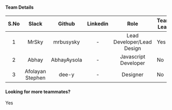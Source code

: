 #### Team Details
| S.No | Slack |   Github  | Linkedin |            Role            | Team Lead |                         Account Number                         |
|:----:|:-----:|:---------:|:--------:|:--------------------------:|-----------|:--------------------------------------------------------------:|
|   1  | MrSky | mrbusysky |     -    | Lead Developer/Lead Design | Yes       |fe06754d2dbf23509e975809e9023b620509c1e6618472f16c9659f59e940337|
|   2  | Abhay | AbhayAysola |     -    | Javascript Developer     | No        |8928526805de48e4bf2ed2a9b4b839e6b2603018ecdfbf4cffdb2065e01a3ed1|
|   3  | Afolayan Stephen | dee-y |     -    | Designer     | No        |e8586057003858fa44a634690424f65ce70bbc0c4651b412378b3fffea61f680|

#### Looking for more teammates?
Yes
